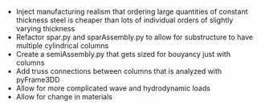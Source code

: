 - Inject manufacturing realism that ordering large quantities of constant thickness steel is cheaper than lots of individual orders of slightly varying thickness
- Refactor spar.py and sparAssembly.py to allow for substructure to have multiple cylindrical columns
- Create a semiAssembly.py that gets sized for bouyancy just with columns
- Add truss connections between columns that is analyzed with pyFrame3DD
- Allow for more complicated wave and hydrodynamic loads
- Allow for change in materials

